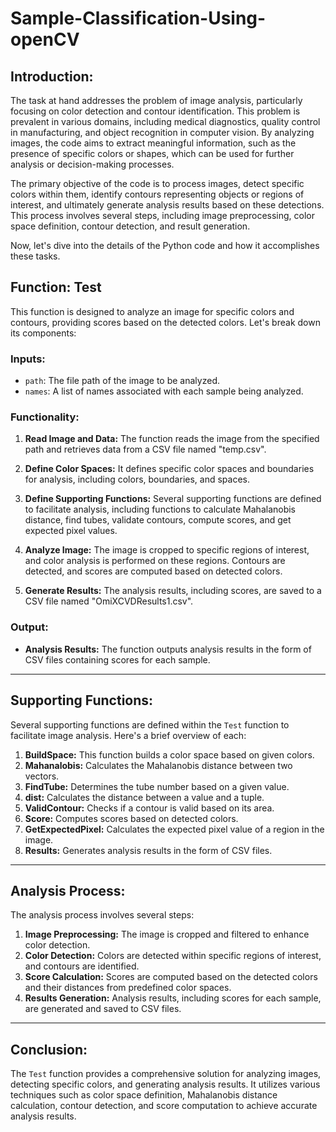 # Sample-Classification-Using-openCV

## Introduction:

The task at hand addresses the problem of image analysis, particularly focusing on color detection and contour identification. This problem is prevalent in various domains, including medical diagnostics, quality control in manufacturing, and object recognition in computer vision. By analyzing images, the code aims to extract meaningful information, such as the presence of specific colors or shapes, which can be used for further analysis or decision-making processes.

The primary objective of the code is to process images, detect specific colors within them, identify contours representing objects or regions of interest, and ultimately generate analysis results based on these detections. This process involves several steps, including image preprocessing, color space definition, contour detection, and result generation.

Now, let's dive into the details of the Python code and how it accomplishes these tasks.


## Function: Test

This function is designed to analyze an image for specific colors and contours, providing scores based on the detected colors. Let's break down its components:

### Inputs:

- `path`: The file path of the image to be analyzed.
- `names`: A list of names associated with each sample being analyzed.

### Functionality:

1. **Read Image and Data:** The function reads the image from the specified path and retrieves data from a CSV file named "temp.csv".
   
2. **Define Color Spaces:** It defines specific color spaces and boundaries for analysis, including colors, boundaries, and spaces.

3. **Define Supporting Functions:** Several supporting functions are defined to facilitate analysis, including functions to calculate Mahalanobis distance, find tubes, validate contours, compute scores, and get expected pixel values.

4. **Analyze Image:** The image is cropped to specific regions of interest, and color analysis is performed on these regions. Contours are detected, and scores are computed based on detected colors.

5. **Generate Results:** The analysis results, including scores, are saved to a CSV file named "OmiXCVDResults1.csv".

### Output:

- **Analysis Results:** The function outputs analysis results in the form of CSV files containing scores for each sample.

---

## Supporting Functions:

Several supporting functions are defined within the `Test` function to facilitate image analysis. Here's a brief overview of each:

1. **BuildSpace:** This function builds a color space based on given colors.
2. **Mahanalobis:** Calculates the Mahalanobis distance between two vectors.
3. **FindTube:** Determines the tube number based on a given value.
4. **dist:** Calculates the distance between a value and a tuple.
5. **ValidContour:** Checks if a contour is valid based on its area.
6. **Score:** Computes scores based on detected colors.
7. **GetExpectedPixel:** Calculates the expected pixel value of a region in the image.
8. **Results:** Generates analysis results in the form of CSV files.

---

## Analysis Process:

The analysis process involves several steps:

1. **Image Preprocessing:** The image is cropped and filtered to enhance color detection.
2. **Color Detection:** Colors are detected within specific regions of interest, and contours are identified.
3. **Score Calculation:** Scores are computed based on the detected colors and their distances from predefined color spaces.
4. **Results Generation:** Analysis results, including scores for each sample, are generated and saved to CSV files.

---

## Conclusion:

The `Test` function provides a comprehensive solution for analyzing images, detecting specific colors, and generating analysis results. It utilizes various techniques such as color space definition, Mahalanobis distance calculation, contour detection, and score computation to achieve accurate analysis results.
